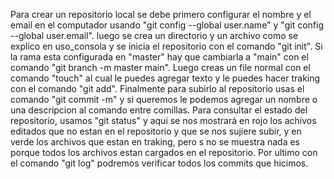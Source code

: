Para crear un repositorio local se debe primero configurar el nombre y el email en el computador usando "git config --global user.name" y "git config --global user.email". luego se crea un directorio y un archivo como se explico en uso_consola y se inicia el repositorio con el comando "git init". Si la rama esta configurada en "master" hay que cambiarla a "main" con el comando "git branch -m master main". Luego creas un file normal con el comando "touch" al cual le puedes agregar texto y le puedes hacer traking con el comando "git add". Finalmente para subirlo al repositorio usas el comando "git commit -m" y si queremos le podemos agregar un nombre o una descripcion al comando entre comillas. Para consultar el estado del repositorio, usamos "git status" y aqui se nos mostrará en rojo los achivos editados que no estan en el repositorio y que se nos sujiere subir, y en verde los archivos que estan en traking, pero s no se muestra nada es porque todos los archivos estan cargados en el repositorio. Por ultimo con el comando "git log" podremos verificar todos los commits que hicimos.